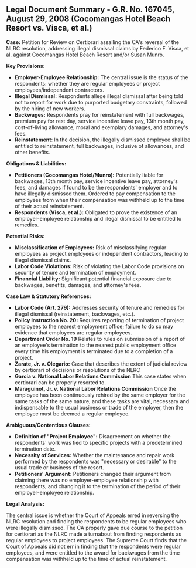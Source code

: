 ## Legal Document Summary - G.R. No. 167045, August 29, 2008 (Cocomangas Hotel Beach Resort vs. Visca, et al.)

**Case:** Petition for Review on Certiorari assailing the CA's reversal of the NLRC resolution, addressing illegal dismissal claims by Federico F. Visca, et al. against Cocomangas Hotel Beach Resort and/or Susan Munro.

**Key Provisions:**

*   **Employer-Employee Relationship:** The central issue is the status of the respondents: whether they are regular employees or project employees/independent contractors.
*   **Illegal Dismissal:** Respondents allege illegal dismissal after being told not to report for work due to purported budgetary constraints, followed by the hiring of new workers.
*   **Backwages:** Respondents pray for reinstatement with full backwages, premium pay for rest day, service incentive leave pay, 13th month pay, cost-of-living allowance, moral and exemplary damages, and attorney's fees.
*   **Reinstatement**: In the decision, the illegally dismissed employee shall be entitled to reinstatement, full backwages, inclusive of allowances, and other benefits.

**Obligations & Liabilities:**

*   **Petitioners (Cocomangas Hotel/Munro):**  Potentially liable for backwages, 13th month pay, service incentive leave pay, attorney's fees, and damages if found to be the respondents' employer and to have illegally dismissed them. Ordered to pay compensation to the employees from when their compensation was withheld up to the time of their actual reinstatement.
*   **Respondents (Visca, et al.):** Obligated to prove the existence of an employer-employee relationship and illegal dismissal to be entitled to remedies.

**Potential Risks:**

*   **Misclassification of Employees:** Risk of misclassifying regular employees as project employees or independent contractors, leading to illegal dismissal claims.
*   **Labor Code Violations:** Risk of violating the Labor Code provisions on security of tenure and termination of employment.
*   **Financial Liability:** Significant potential financial exposure due to backwages, benefits, damages, and attorney's fees.

**Case Law & Statutory References:**

*   **Labor Code (Art. 279):** Addresses security of tenure and remedies for illegal dismissal (reinstatement, backwages, etc.).
*   **Policy Instruction No. 20:** Requires reporting of termination of project employees to the nearest employment office; failure to do so may evidence that employees are regular employees.
*   **Department Order No. 19** Relates to rules on submission of a report of an employee's termination to the nearest public employment office every time his employment is terminated due to a completion of a project.
*   **Zarate, Jr. v. Olegario:** Case that describes the extent of judicial review by certiorari of decisions or resolutions of the NLRC
*   **Garcia v. National Labor Relations Commission** This case states when certiorari can be properly resorted to.
*   **Maraguinot, Jr. v. National Labor Relations Commission** Once the employee has been continuously rehired by the same employer for the same tasks of the same nature, and these tasks are vital, necessary and indispensable to the usual business or trade of the employer, then the employee must be deemed a regular employee.

**Ambiguous/Contentious Clauses:**

*   **Definition of "Project Employee":** Disagreement on whether the respondents' work was tied to specific projects with a predetermined termination date.
*   **Necessity of Services:** Whether the maintenance and repair work performed by the respondents was "necessary or desirable" to the usual trade or business of the resort.
*   **Petitioners' Argument:** Petitioners changed their argument from claiming there was no employer-employee relationship with respondents, and changing it to the termination of the period of their employer-employee relationship.

**Legal Analysis:**

The central issue is whether the Court of Appeals erred in reversing the NLRC resolution and finding the respondents to be regular employees who were illegally dismissed. The CA properly gave due course to the petition for certiorari as the NLRC made a turnabout from finding respondents as regular employees to project employees. The Supreme Court finds that the Court of Appeals did not err in finding that the respondents were regular employees, and were entitled to the award for backwages from the time compensation was withheld up to the time of actual reinstatement.
